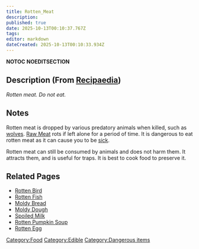 ```yaml
---
title: Rotten_Meat
description: 
published: true
date: 2025-10-13T00:10:37.767Z
tags: 
editor: markdown
dateCreated: 2025-10-13T00:10:33.934Z
---
```


__NOTOC__ __NOEDITSECTION__

## Description (From [Recipaedia](.. "wikilink"))

*Rotten meat. Do not eat.*

## Notes

Rotten meat is dropped by various predatory animals when killed, such as
[wolves](../../Bestiary/Wolf.md "wikilink"). [Raw Meat](Raw_Meat "wikilink") rots if left
alone for a period of time. It is dangerous to eat rotten meat as it can
cause you to be [sick](Sickness "wikilink").

Rotten meat can still be consumed by animals and does not harm them. It
attracts them, and is useful for traps. It is best to cook food to
preserve it.

## Related Pages

  - [Rotten Bird](Rotten_Bird.md "wikilink")
  - [Rotten Fish](Rotten_Fish.md "wikilink")
  - [Moldy Bread](Moldy_Bread.md "wikilink")
  - [Moldy Dough](Moldy_Dough.md "wikilink")
  - [Spoiled Milk](Spoiled_Milk "wikilink")
  - [Rotten Pumpkin Soup](../Plants/Rotten_Pumpkin_Soup.md "wikilink")
  - [Rotten Egg](Rotten_Egg.md "wikilink")

[Category:Food](Category:Food "wikilink")
[Category:Edible](Category:Edible "wikilink") [Category:Dangerous
items](Category:Dangerous_items "wikilink")